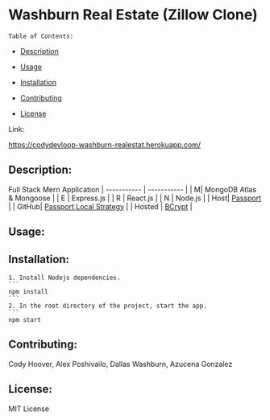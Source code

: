 
  # Washburn Real Estate (Zillow Clone)

    Table of Contents:
  
  - [Description](#description)
  
  - [Usage](#usage)
  
  - [Installation](#installation)
    
  - [Contributing](#contributing)
  
  - [License](#license)
  
Link:
   
https://codydevloop-washburn-realestat.herokuapp.com/
  
## Description:
Full Stack Mern Application
| ----------- | ----------- |
| M| MongoDB Atlas & Mongoose |
| E | Express.js |
| R | React.js |
| N | Node.js |
| Host| [Passport](https://www.npmjs.com/package/passport) |
| GitHub| [Passport Local Strategy](https://www.npmjs.com/package/passport-local) |
| Hosted | [BCrypt](https://www.npmjs.com/package/bcrypt) |


  
## Usage:


    
        
  
## Installation:

    1. Install Nodejs dependencies.
    ```
    npm install
    ```
    2. In the root directory of the project, start the app.
    ```
    npm start
  
## Contributing:
  
  Cody Hoover, Alex Poshivailo, Dallas Washburn, Azucena Gonzalez
  

## License:

MIT License
  

